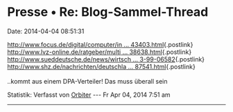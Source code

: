 Presse • Re: Blog-Sammel-Thread
===============================

Date: 2014-04-04 08:51:31

[http://www.focus.de/digital/computer/in \...
43403.html](http://www.focus.de/digital/computer/internet-google-alternativen-bieten-mehr-datenschutz-und-weniger-komfort_id_3743403.html){.postlink}\
[http://www.lvz-online.de/ratgeber/multi \...
38638.html](http://www.lvz-online.de/ratgeber/multimedia_ratgeber/google-alternativen-bieten-mehr-datenschutz-und-weniger-komfort/r-multimedia_ratgeber-b-438638.html){.postlink}\
[http://www.sueddeutsche.de/news/wirtsch \...
3-99-06582](http://www.sueddeutsche.de/news/wirtschaft/internet-google-alternativen-bieten-mehr-datenschutz-und-weniger-komfort-dpa.urn-newsml-dpa-com-20090101-140403-99-06582){.postlink}\
[http://www.shz.de/nachrichten/deutschla \...
87541.html](http://www.shz.de/nachrichten/deutschland-welt/computer/google-alternativen-bieten-mehr-datenschutz-und-weniger-komfort-id6187541.html){.postlink}\
\
..kommt aus einem DPA-Verteiler! Das muss überall sein

Statistik: Verfasst von
[Orbiter](http://forum.yacy-websuche.de/memberlist.php?mode=viewprofile&u=2)
--- Fr Apr 04, 2014 7:51 am

------------------------------------------------------------------------
